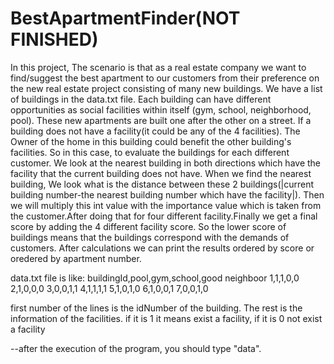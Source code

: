 # BestApartmentFinder(NOT FINISHED)
In this project, The scenario is that as a real estate company we want to find/suggest the best apartment to our customers from their preference on the new real estate project consisting of many new buildings. We have a list of buildings in the data.txt file. Each building can have different opportunities as social facilities within itself (gym, school, neighborhood, pool). These new apartments are built one after the other on a street. If a building does not have a facility(it could be any of the 4 facilities). The Owner of the home in this building could benefit the other building's facilities. So in this case, to evaluate the buildings for each different customer. We look at the nearest building in both directions which have the facility that the current building does not have. When we find the nearest building, We look what is the distance between these 2 buildings(|current building number-the nearest building number which have the facility|). Then we will multiply this int value with the importance value which is taken from the customer.After doing that for four different facility.Finally we get a final score by adding the 4 different facility score. So the lower score of buildings means that the buildings correspond with the demands of customers. After calculations we can print the results ordered by score or oredered by apartment number.

data.txt file is like:
buildingId,pool,gym,school,good neighboor
1,1,1,0,0
2,1,0,0,0
3,0,0,1,1
4,1,1,1,1
5,1,0,1,0
6,1,0,0,1
7,0,0,1,0

first number of the lines is the idNumber of the building.
The rest is the information of the facilities.
if it is 1 it means exist a facility, if it is 0 not exist a facility

--after the execution of the program, you should type "data".

